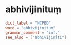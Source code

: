 # abhivijinituṃ

``` toml
dict_label = "NCPED"
word = "abhivijinituṃ"
grammar_comment = "inf."
see_also = ["abhivijināti"]
```


